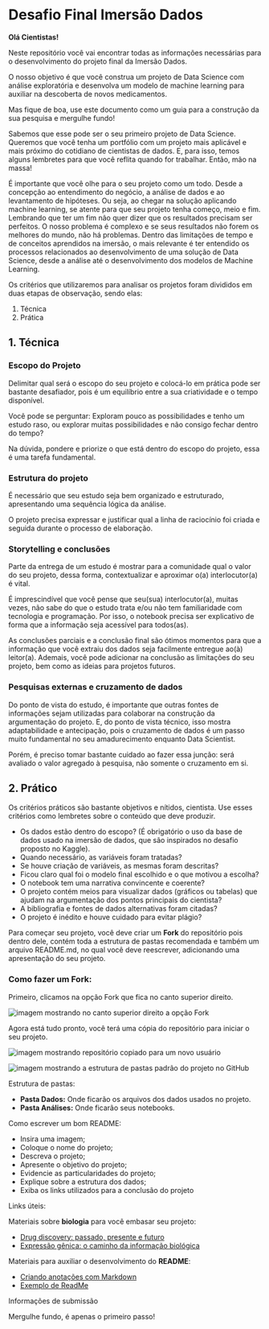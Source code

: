 # Desafio Final Imersão Dados

**Olá Cientistas!**

Neste repositório você vai encontrar todas as informações necessárias para o desenvolvimento do projeto final da Imersão Dados.

O nosso objetivo é que você construa um projeto de Data Science com análise exploratória e desenvolva um modelo de machine learning para auxiliar na descoberta de novos medicamentos. 

Mas fique de boa, use este documento como um guia para a construção da sua pesquisa e mergulhe fundo!

Sabemos que esse pode ser o seu primeiro projeto de Data Science. Queremos que você tenha um portfólio com um projeto mais aplicável e mais próximo do cotidiano de cientistas de dados. E, para isso, temos alguns lembretes para que você reflita quando for trabalhar. Então, mão na massa!

É importante que você olhe para o seu projeto como um todo. Desde a concepção ao entendimento do negócio, a análise de dados e ao levantamento de hipóteses. Ou seja, ao chegar na solução aplicando machine learning, se atente para que seu projeto tenha começo, meio e fim. Lembrando que ter um fim não quer dizer que os resultados precisam ser perfeitos. O nosso problema é complexo e se seus resultados não forem os melhores do mundo, não há problemas. Dentro das limitações de tempo e de conceitos aprendidos na imersão, o mais relevante é ter entendido os processos relacionados ao desenvolvimento de uma solução de Data Science, desde a análise até o desenvolvimento dos modelos de Machine Learning. 

Os critérios que utilizaremos para analisar os projetos foram divididos em duas etapas de observação, sendo elas:

1. Técnica
2. Prática

## 1. Técnica

### Escopo do Projeto

Delimitar qual será o escopo do seu projeto e colocá-lo em prática pode ser bastante desafiador, pois é um equilíbrio entre a sua criatividade e o tempo disponível. 

Você pode se perguntar: Exploram pouco as possibilidades e tenho um estudo raso, ou explorar muitas possibilidades e não consigo fechar dentro do tempo? 

Na dúvida, pondere e priorize o que está dentro do escopo do projeto, essa é uma tarefa fundamental.  

### Estrutura do projeto

É necessário que seu estudo seja bem organizado e estruturado, apresentando uma sequência lógica da análise. 

O projeto precisa expressar e justificar qual a linha de raciocínio foi criada e seguida durante o processo de elaboração. 


### Storytelling e conclusões

Parte da entrega de um estudo é mostrar para a comunidade qual o valor do seu projeto, dessa forma, contextualizar e aproximar o(a) interlocutor(a) é vital. 

É imprescindível que você pense que seu(sua) interlocutor(a), muitas vezes, não sabe do que o estudo trata e/ou não tem familiaridade com tecnologia e programação. Por isso, o notebook precisa ser explicativo de forma que a informação seja acessível para todos(as).

As conclusões parciais e a conclusão final são ótimos momentos para que a informação que você extraiu dos dados seja facilmente entregue ao(à) leitor(a). Ademais, você pode adicionar na conclusão as limitações do seu projeto, bem como as ideias para projetos futuros.   

### Pesquisas externas e cruzamento de dados

Do ponto de vista do estudo, é importante que outras fontes de informações sejam utilizadas para colaborar na construção da argumentação do projeto. E, do ponto de vista técnico, isso mostra adaptabilidade e antecipação, pois o cruzamento de dados é um passo muito fundamental no seu amadurecimento enquanto Data Scientist.

Porém, é preciso tomar bastante cuidado ao fazer essa junção: será avaliado o valor agregado à pesquisa, não somente o cruzamento em si. 

## 2. Prático

Os critérios práticos são bastante objetivos e nítidos, cientista. Use esses critérios como lembretes sobre o conteúdo que deve produzir.

- Os dados estão dentro do escopo? (É obrigatório o uso da base de dados usado na imersão de dados, que são inspirados no desafio proposto no Kaggle). 
- Quando necessário, as variáveis foram tratadas?
- Se houve criação de variáveis, as mesmas foram descritas? 
- Ficou claro qual foi o modelo final escolhido e o que motivou a escolha?
- O notebook tem uma narrativa convincente e coerente?
- O projeto contém meios para visualizar dados (gráficos ou tabelas) que ajudam na argumentação dos pontos principais do cientista?
- A bibliografia e fontes de dados alternativas foram citadas?
- O projeto é inédito e houve cuidado para evitar plágio? 

Para começar seu projeto, você deve criar um **Fork** do repositório pois dentro dele, contém toda a estrutura de pastas recomendada e também um arquivo README.md, no qual você deve reescrever, adicionando uma apresentação do seu projeto.

### Como fazer um Fork:

Primeiro, clicamos na opção Fork que fica no canto superior direito.

![imagem mostrando no canto superior direito a opção Fork](https://user-images.githubusercontent.com/50880764/117156939-8c90d880-ad94-11eb-922e-8773b3c13bc6.png)

Agora está tudo pronto, você terá uma cópia do repositório para iniciar o seu projeto.

![imagem mostrando repositório copiado para um novo usuário](https://user-images.githubusercontent.com/50880764/117156978-94507d00-ad94-11eb-8fe3-ffb33a645197.png)

![imagem mostrando a estrutura de pastas padrão do projeto no GitHub]()

Estrutura de pastas:

- **Pasta Dados:** Onde ficarão os arquivos dos dados usados no projeto.
- **Pasta Análises:** Onde ficarão seus notebooks.

Como escrever um bom README:

- Insira uma imagem;
- Coloque o nome do projeto;
- Descreva o projeto;
- Apresente o objetivo do projeto;
- Evidencie as particularidades do projeto;
- Explique sobre a estrutura dos dados;
- Exiba os links utilizados para a conclusão do projeto

Links úteis:

Materiais sobre **biologia** para você embasar seu projeto:

- [Drug discovery: passado, presente e futuro](https://docs.google.com/document/d/10EhrQBChlyYIcff3to7PrCQi5HcNk2r-zd2ZCKPtcz8/edit?usp=sharing)
- [Expressão gênica: o caminho da informação biológica](https://docs.google.com/document/d/1TR-Q1cb2k_-S_MZC-60PMN2CbVGZbLMKT0Lr_didPY0/edit?usp=sharing)

Materiais para auxiliar o desenvolvimento do **README**:

- [Criando anotações com Markdown](https://www.alura.com.br/artigos/criando-anotacoes-com-markdown)
- [Exemplo de ReadMe](https://github.com/souzajvp/data_science_bootcamp/tree/main/modulo_final)

Informações de submissão

Mergulhe fundo, é apenas o primeiro passo!
